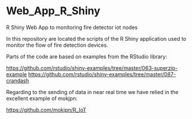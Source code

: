 # Web_App_R_Shiny
R Shiny Web App  to monitoring fire detector iot nodes 


In this repository are located the scripts of the R Shiny application used to monitor the flow of fire detection devices.

Parts of the code are based on examples from the RStudio library:

https://github.com/rstudio/shiny-examples/tree/master/063-superzip-example
https://github.com/rstudio/shiny-examples/tree/master/087-crandash 


Regarding to the sending of data in near real time we have relied  in the excellent example of mokjpn:

https://github.com/mokjpn/R_IoT

